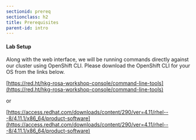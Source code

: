 ```yaml
---
sectionid: prereq
sectionclass: h2
title: Prerequisites
parent-id: intro
---
```




#### Lab Setup
Along with the web interface, we will be running commands directly against our cluster using OpenShift CLI. Please download the OpenShift CLI for your OS from the links below.

[https://red.ht/hkg-rosa-workshop-console/command-line-tools](https://red.ht/hkg-rosa-workshop-console/command-line-tools)

or

[https://access.redhat.com/downloads/content/290/ver=4.11/rhel---8/4.11.1/x86_64/product-software](https://access.redhat.com/downloads/content/290/ver=4.11/rhel---8/4.11.1/x86_64/product-software)
